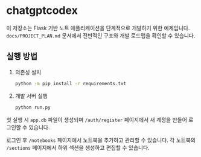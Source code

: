 # chatgptcodex

이 저장소는 Flask 기반 노트 애플리케이션을 단계적으로 개발하기 위한 예제입니다. `docs/PROJECT_PLAN.md` 문서에서 전반적인 구조와 개발 로드맵을 확인할 수 있습니다.

## 실행 방법
1. 의존성 설치
   ```bash
   python -m pip install -r requirements.txt
   ```
2. 개발 서버 실행
   ```bash
   python run.py
   ```

첫 실행 시 `app.db` 파일이 생성되며 `/auth/register` 페이지에서
새 계정을 만들어 로그인할 수 있습니다.

로그인 후 `/notebooks` 페이지에서 노트북을 추가하고 관리할 수 있습니다.
각 노트북의 `/sections` 페이지에서 하위 섹션을 생성하고 편집할 수 있습니다.
